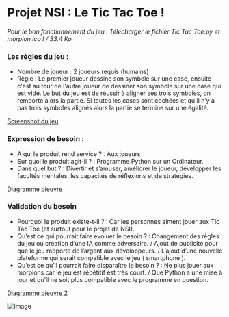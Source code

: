 # Projet NSI : Le Tic Tac Toe !

*Pour le bon fonctionnement du jeu : Télécharger le fichier Tic Tac Toe.py et morpion.ico ! / 33.4 Ko*

### Les règles du jeu :
* Nombre de joueur : 2 joueurs requis (humains)
* Règle : Le premier joueur dessine son symbole sur une case, ensuite c'est au tour de l'autre joueur de dessiner son symbole sur une case qui est vide.
Le but du jeu est de réussir à aligner ses trois symboles, on remporte alors la partie. Si toutes les cases sont cochées et qu’il n’y a pas trois symboles alignés alors la partie se termine sur une égalité.

[Screenshot du jeu](https://user-images.githubusercontent.com/72768800/120205801-a8b85600-c22a-11eb-82c3-d932b47248e8.png)

### Expression de besoin :
* A qui le produit rend service ? : Aux joueurs
* Sur quoi le produit agit-il ? : Programme Python sur un Ordinateur.
* Dans quel but ? : Divertir et s’amuser, améliorer le joueur, développer les facultés mentales, les capacités de réflexions et de stratégies.

[Diagramme pieuvre](https://user-images.githubusercontent.com/72768800/120207491-cbe40500-c22c-11eb-95ab-b476f402df62.png)

### Validation du besoin
* Pourquoi le produit existe-t-il ? : Car les personnes aiment jouer aux Tic Tac Toe (et surtout pour le projet de NSI).
* Qu’est ce qui pourrait faire évoluer le besoin ? : Changement des règles du jeu ou création d’une IA comme adversaire. / Ajout de publicité pour que le jeu rapporte de l’argent aux développeurs. / L’ajout d’une nouvelle plateforme qui serait compatible avec le jeu ( smartphone ).
* Qu’est ce qu’il pourrait faire disparaître le besoin ? : Ne plus jouer aux morpions car le jeu est répétitif est très court. / Que Python a une mise à jour et qu’il ne soit plus compatible avec le programme en question.

[Diagramme pieuvre 2](https://user-images.githubusercontent.com/72768800/120206638-bde1b480-c22b-11eb-902d-8d269df70925.png)

![image](https://user-images.githubusercontent.com/72768800/120207982-5298e200-c22d-11eb-8a5c-75a5a5fee3b2.png)
